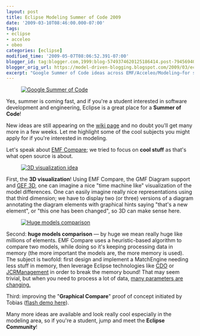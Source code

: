 ```yaml
---
layout: post
title: Eclipse Modeling Summer of Code 2009
date: '2009-03-10T08:46:00.000-07:00'
tags:
- eclipse
- acceleo
- obeo
categories: [eclipse]
modified_time: '2009-05-07T08:06:52.391-07:00'
blogger_id: tag:blogger.com,1999:blog-5749374620125186414.post-7945694064996685286
blogger_orig_url: https://model-driven-blogging.blogspot.com/2009/03/eclipse-modeling-summer-of-code-2009.html
excerpt: "Google Summer of Code ideas across EMF/Acceleo/Modeling—for students and mentors eager to build practical tooling and 3D diff visualizations this season."
---
```


<figure>
  <a href="{{ site.url }}/images/blog/2010/soc.png">
    <img src="{{ site.url }}/images/blog/2010/soc.png" alt="Google Summer of Code" />
  </a>
</figure>

Yes, summer is coming fast, and if you're a student interested in software development and engineering, Eclipse is a great place for a **Summer of Code**!

New ideas are still appearing on the [wiki page](https://wiki.eclipse.org/index.php?title=Google_Summer_of_Code_2009_Ideas) and no doubt you'll get many more in a few weeks. Let me highlight some of the cool subjects you might apply for if you're interested in modeling.

Let's speak about [EMF Compare](https://wiki.eclipse.org/EMF_Compare); we tried to focus on **cool stuff** as that's what open source is about.

<figure>
  <a href="{{ site.url }}/images/blog/2009/Java3DFeedbackFigure.jpg">
    <img src="{{ site.url }}/images/blog/2009/Java3DFeedbackFigure.jpg" alt="3D visualization idea" />
  </a>
</figure>

First, the **3D visualization**! Using EMF Compare, the GMF Diagram support and [GEF 3D](https://www.eclipse.dev/proposals/gef3d/), one can imagine a nice "time machine like" visualization of the model differences. One can easily imagine really nice representations using that third dimension; we have to display two (or three) versions of a diagram annotating the diagram elements with graphical hints saying "that's a new element", or "this one has been changed", so 3D can make sense here.

<figure>
  <a href="{{ site.url }}/images/blog/2009/Stub1.png">
    <img src="{{ site.url }}/images/blog/2009/Stub1.png" alt="Huge models comparison" />
  </a>
</figure>

Second: **huge models comparison** — by huge we mean really huge like millions of elements. EMF Compare uses a heuristic-based algorithm to compare two models, while doing so it's keeping processing data in memory (the more important the models are, the more memory is used). The subject is twofold: first design and implement a MatchEngine needing less stuff in memory, then leverage Eclipse technologies like [CDO](https://www.eclipse.dev/modeling/emf/?project=cdo#cdo) or [JCRManagement](https://www.eclipse.dev/modeling/emft/?project=jcrm) in order to break the memory bound! That may seem trivial, but when you need to process a lot of data, [many parameters are changing.](https://scienceblogs.com/goodmath/2008/11/scale_how_large_quantities_of.php)

Third: improving the "**Graphical Compare**" proof of concept initiated by Tobias ([flash demo here](https://literate.modeling.free.fr/modeling/compare/GMFCompareEcoredi.htm)).

Many more ideas are available and look really cool especially in the modeling area, so if you're a student, jump and meet the **Eclipse Community**!
